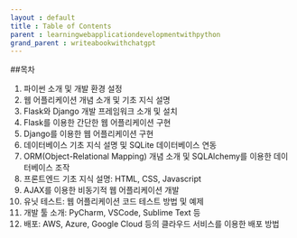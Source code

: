 ```yaml
---
layout : default
title : Table of Contents
parent : learningwebapplicationdevelopmentwithpython
grand_parent : writeabookwithchatgpt 
---
```


##목차

1. 파이썬 소개 및 개발 환경 설정
2. 웹 어플리케이션 개념 소개 및 기초 지식 설명
3. Flask와 Django 개발 프레임워크 소개 및 설치
4. Flask를 이용한 간단한 웹 어플리케이션 구현
5. Django를 이용한 웹 어플리케이션 구현
6. 데이터베이스 기초 지식 설명 및 SQLite 데이터베이스 연동
7. ORM(Object-Relational Mapping) 개념 소개 및 SQLAlchemy를 이용한 데이터베이스 조작
8. 프론트엔드 기초 지식 설명: HTML, CSS, Javascript
9. AJAX를 이용한 비동기적 웹 어플리케이션 개발
10. 유닛 테스트: 웹 어플리케이션 코드 테스트 방법 및 예제
11. 개발 툴 소개: PyCharm, VSCode, Sublime Text 등
12. 배포: AWS, Azure, Google Cloud 등의 클라우드 서비스를 이용한 배포 방법